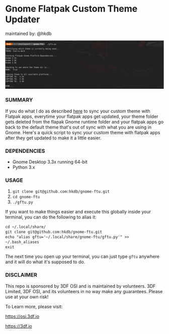 # Gnome Flatpak Custom Theme Updater
maintained by: @hkdb

![screenshot](screenshot.png)

### SUMMARY

If you do what I do as described [here](https://medium.com/@hkdb/custom-gtk3-theme-for-flatpak-6d2c216e1496) to sync your custom theme with Flatpak apps, everytime your flatpak apps get updated, your theme folder gets deleted from the flapak Gnome runtime folder and your flatpak apps go back to the default theme that's out of sync with what you are using in Gnome. Here's a quick script to sync your custom theme with flatpak apps after they get updated to make it a little easier.

### DEPENDENCIES

- Gnome Desktop 3.3x running 64-bit
- Python 3.x

### USAGE

1. `git clone git@github.com:hkdb/gnome-ftu.git`
2. `cd gnome-ftu`
3. `./gftu.py`

If you want to make things easier and execute this globally inside your terminal, you can do the following to alias it:

```
cd ~/.local/share/
git clone git@github.com:hkdb/gnome-ftu.git
echo "alias gftu='~/.local/share/gnome-ftu/gftu.py'" >> ~/.bash_aliases
exit
```
The next time you open up your terminal, you can just type `gftu` anywhere and it will do what it's supposed to do.

### DISCLAIMER
This repo is sponsored by 3DF OSI and is maintained by volunteers. 3DF Limited, 3DF OSI, and its volunteers in no way make any guarantees. Please use at your own risk!

To Learn more, please visit:

https://osi.3df.io

https://3df.io
